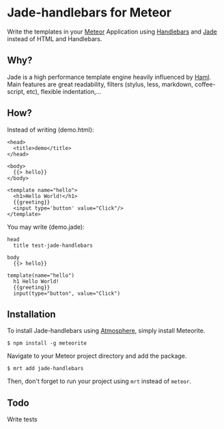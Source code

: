 # Jade-handlebars for Meteor

Write the templates in your [Meteor](https://github.com/meteor/meteor) Application using [Handlebars](http://github.com/wycats/handlebars.js) and [Jade](https://github.com/visionmedia/jade) instead of HTML and Handlebars.

## Why?

Jade is a high performance template engine heavily influenced by [Haml](http://haml.info/). Main features are great readability, filters (stylus, less, markdown, coffee-script, etc), flexible indentation,...

## How?

Instead of writing (demo.html):
    
    <head>
      <title>demo</title>
    </head>

    <body>
      {{> hello}}
    </body>

    <template name="hello">
      <h1>Hello World!</h1>
      {{greeting}}
      <input type='button' value="Click"/>
    </template> 

You may write (demo.jade):
    
    head
      title test-jade-handlebars

    body
      {{> hello}}

    template(name="hello")
      h1 Hello World!
      {{greeting}}
      input(type="button", value="Click")

## Installation

To install Jade-handlebars using [Atmosphere](https://atmosphere.meteor.com), simply install Meteorite.
    
    $ npm install -g meteorite

Navigate to your Meteor project directory and add the package.

    $ mrt add jade-handlebars

Then, don't forget to run your project using `mrt` instead of `meteor`.
    

## Todo

Write tests